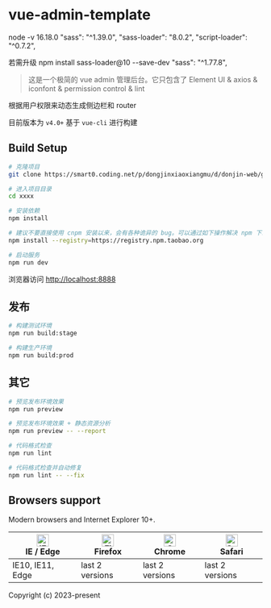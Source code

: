 # vue-admin-template

node -v
16.18.0 
"sass": "^1.39.0",
"sass-loader": "8.0.2",
"script-loader": "^0.7.2",

若需升级
npm install sass-loader@10 --save-dev
"sass": "^1.77.8",


> 这是一个极简的 vue admin 管理后台。它只包含了 Element UI & axios & iconfont & permission control & lint

根据用户权限来动态生成侧边栏和 router

目前版本为 `v4.0+` 基于 `vue-cli` 进行构建


## Build Setup

```bash
# 克隆项目
git clone https://smart0.coding.net/p/dongjinxiaoxiangmu/d/donjin-web/git

# 进入项目目录
cd xxxx

# 安装依赖
npm install

# 建议不要直接使用 cnpm 安装以来，会有各种诡异的 bug。可以通过如下操作解决 npm 下载速度慢的问题
npm install --registry=https://registry.npm.taobao.org

# 启动服务
npm run dev
```

浏览器访问 [http://localhost:8888](http://localhost:8888)

## 发布

```bash
# 构建测试环境
npm run build:stage

# 构建生产环境
npm run build:prod
```

## 其它

```bash
# 预览发布环境效果
npm run preview

# 预览发布环境效果 + 静态资源分析
npm run preview -- --report

# 代码格式检查
npm run lint

# 代码格式检查并自动修复
npm run lint -- --fix
```


## Browsers support

Modern browsers and Internet Explorer 10+.

| [<img src="https://raw.githubusercontent.com/alrra/browser-logos/master/src/edge/edge_48x48.png" alt="IE / Edge" width="24px" height="24px" />](http://godban.github.io/browsers-support-badges/)</br>IE / Edge | [<img src="https://raw.githubusercontent.com/alrra/browser-logos/master/src/firefox/firefox_48x48.png" alt="Firefox" width="24px" height="24px" />](http://godban.github.io/browsers-support-badges/)</br>Firefox | [<img src="https://raw.githubusercontent.com/alrra/browser-logos/master/src/chrome/chrome_48x48.png" alt="Chrome" width="24px" height="24px" />](http://godban.github.io/browsers-support-badges/)</br>Chrome | [<img src="https://raw.githubusercontent.com/alrra/browser-logos/master/src/safari/safari_48x48.png" alt="Safari" width="24px" height="24px" />](http://godban.github.io/browsers-support-badges/)</br>Safari |
| --------- | --------- | --------- | --------- |
| IE10, IE11, Edge| last 2 versions| last 2 versions| last 2 versions


Copyright (c) 2023-present 
